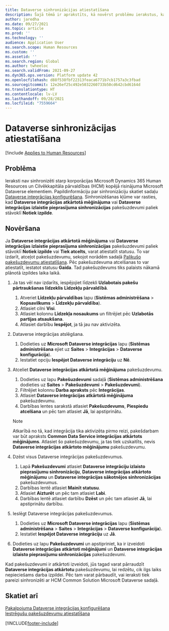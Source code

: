 ```yaml
---
title: Dataverse sinhronizācijas atiestatīšana
description: Šajā tēmā ir aprakstīts, kā novērst problēmu ierakstus, kas nesinhronizē pareizi starp Microsoft Dynamics 365 Human Resources un Cilvēkresursu kapitāla pārvaldības (HCM) kopējo Microsoft Dataverse risinājumu.
author: jaredha
ms.date: 09/27/2021
ms.topic: article
ms.prod: ''
ms.technology: ''
audience: Application User
ms.search.scope: Human Resources
ms.custom: ''
ms.assetid: ''
ms.search.region: Global
ms.author: twheeloc
ms.search.validFrom: 2021-09-27
ms.dyn365.ops.version: Platform update 42
ms.openlocfilehash: d88f538fbf22313feaca6771b7cb1757a3c3fbad
ms.sourcegitcommit: 12e26ef25c492e5032260733b50cd642cbd6164d
ms.translationtype: HT
ms.contentlocale: lv-LV
ms.lasthandoff: 09/28/2021
ms.locfileid: "7559664"
---
```

# <a name="reset-dataverse-synchronization"></a>Dataverse sinhronizācijas atiestatīšana

[!include [Applies to Human Resources](../includes/applies-to-hr.md)]

## <a name="issue"></a>Problēma

Ieraksti nav sinhronizēti starp korporācijas Microsoft Dynamics 365 Human Resources un Cilvēkkapitāla pārvaldības (HCM) kopējā risinājuma Microsoft Dataverse elementiem. Papildinformāciju par sinhronizāciju skatiet sadaļu [Dataverse integrācijas konfigurēšana](hr-admin-integration-common-data-service.md). Sinhronizēšanas kļūme var rasties, kad **Dataverse integrācijas atkārtotā mēģinājuma** vai **Dataverse integrācijas izlaistie pieprasījuma sinhronizācijas** pakešuzdevumi paliek stāvoklī **Notiek izpilde**.

## <a name="resolution"></a>Novēršana

Ja **Dataverse integrācijas atkārtotā mēģinājuma** vai **Dataverse integrācijas izlaistie pieprasījuma sinhronizācijas** pakešuzdevumi paliek stāvoklī **Notiek izpilde** vai **Tiek atcelts**, varat atiestatīt statusu. To var izdarīt, atceļot pakešuzdevumu, sekojot norādēm sadaļā [Palikušo pakešuzdevumu atiestatīšana](hr-admin-troubleshooting-batch-execution.md). Pēc pakešuzdevuma atcelšanas to var atiestatīt, iestatot statusu **Gaida**. Tad pakešuzdevums tiks palaists nākamā plānotā izpildes laika laikā.

1. Ja tas vēl nav izdarīts, iespējojiet līdzekli **Uzlabotais pakešu pārtraukšanas līdzeklis** **Līdzekļu pārvaldībā**.
   1. Atveriet **Līdzekļu pārvaldības** lapu (**Sistēmas administrēšana** > **Kopsavilkums** > **Līdzekļu pārvaldība**).
   2. Atlasiet cilni **Visi**.
   3. Atlasiet kolonnu **Līdzekļa nosaukums** un filtrējiet pēc **Uzlabotās partijas atsaukšana**.
   4. Atlasiet darbību **Iespējot**, ja tā jau nav aktivizēta.

2. Dataverse integrācijas atslēgšana.
   1. Dodieties uz **Microsoft Dataverse integrācijas** lapu (**Sistēmas administrēšana** ejiet uz **Saites** > **Integrācijas** > **Dataverse konfigurācija**).
   2. Iestatiet opciju **Iespējot Dataverse integrāciju** uz **Nē**.

3. Atceliet **Dataverse integrācijas atkārtotā mēģinājuma** pakešuzdevumu.
   1. Dodieties uz lapu **Pakešuzdevumi** sadaļā (**Sistēmas administrēšana** dodieties uz **Saites** > **Pakešuzdevumi** > **Pakešuzdevumi**).
   2. Filtrējiet kolonnu **Darba apraksts** pēc **Integrācijas**.
   3. Atlasiet **Dataverse integrācijas atkārtotā mēģinājuma** pakešuzdevumu.
   4. Darbības lentes sarakstā atlasiet **Pakešuzdevums**, **Piespiedu atcelšana** un pēc tam atlasiet **Jā**, lai apstiprinātu.

   > [!NOTE]
   > Atkarībā no tā, kad integrācija tika aktivizēta pirmo reizi, pakešdarbam var būt apraksts **Common Data Service integrācijas atkārtots mēģinājums**. Atlasiet šo pakešuzdevumu, ja tas tiek uzskaitīts, nevis **Dataverse integrācijas atkārtoto mēģinājumu** pakešuzdevumu.

4. Dzēst visus Dataverse integrācijas pakešuzdevumus.
   1. Lapā **Pakešuzdevumi** atlasiet **Dataverse integrāciju izlaisto pieprasījumu sinhronizāciju**, **Dataverse integrācijas atkārtoto mēģinājumu** un **Dataverse integrācijas sākotnējos sinhronizācijas** pakešuzdevumus.
   2. Darbības lentē atlasiet **Mainīt statusu**. 
   3. Atlasiet **Aizturēt** un pēc tam atlasiet **Labi**.
   4. Darbības lentē atlasiet darbību **Dzēst** un pēc tam atlasiet **Jā**, lai apstiprinātu darbību.

5. Ieslēgt Dataverse integrācijas pakešuzdevumus.
   1. Dodieties uz **Microsoft Dataverse integrācijas** lapu (**Sistēmas administrēšana** > **Saites** > **Integrācijas** > **Dataverse konfigurācija**).
   2. Iestatiet **Iespējot Dataverse integrāciju** uz **Jā**.

6. Dodieties uz lapu **Pakešuzdevumi** un apstipriniet, ka ir izveidoti **Dataverse integrācijas atkārtoti mēģinājumi** un **Dataverse integrācijas izlaisto pieprasījumu sinhronizācijas** pakešuzdevumi.

Kad pakešuzdevumi ir atkārtoti izveidoti, jūs tagad varat pārraudzīt **Dataverse integrācijas atkārtotu** pakešuzdevumu, lai redzētu, cik ilgs laiks nepieciešams darba izpildei. Pēc tam varat pārbaudīt, vai ieraksti tiek pareizi sinhronizēti ar HCM Common Solution Microsoft Dataverse sadaļā.

## <a name="see-also"></a>Skatiet arī

[Pakalpojuma Dataverse integrācijas konfigurēšana](hr-admin-integration-common-data-service.md)<br>
[Iestrēgušu pakešuzdevumu atiestatīšana](hr-admin-troubleshooting-batch-execution.md)


[!INCLUDE[footer-include](../includes/footer-banner.md)]
